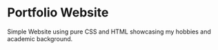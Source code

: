 # Portfolio Website
Simple Website using pure CSS and HTML showcasing my hobbies and academic background.
